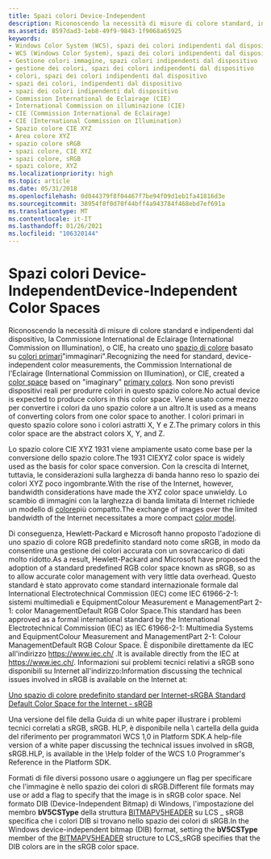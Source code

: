 ```yaml
---
title: Spazi colori Device-Independent
description: Riconoscendo la necessità di misure di colore standard, indipendenti dal dispositivo, la Commissione International de Eclairage (International Commission on Illumination), o CIE, ha creato uno spazio di colore basato su \ 0034; Imagine \ 0034; colori primari.
ms.assetid: 8597dad3-1eb8-49f9-9843-1f9068a65925
keywords:
- Windows Color System (WCS), spazi dei colori indipendenti dal dispositivo
- WCS (Windows Color System), spazi dei colori indipendenti dal dispositivo
- Gestione colori immagine, spazi colori indipendenti dal dispositivo
- gestione dei colori, spazi dei colori indipendenti dal dispositivo
- colori, spazi dei colori indipendenti dal dispositivo
- spazi dei colori, indipendenti dal dispositivo
- spazi dei colori indipendenti dal dispositivo
- Commission International de Eclairage (CIE)
- International Commission on illuminazione (CIE)
- CIE (Commission International de Eclairage)
- CIE (International Commission on Illumination)
- Spazio colore CIE XYZ
- Area colore XYZ
- spazio colore sRGB
- spazi colore, CIE XYZ
- spazi colore, sRGB
- spazi colore, XYZ
ms.localizationpriority: high
ms.topic: article
ms.date: 05/31/2018
ms.openlocfilehash: 0d044379f8f04467f7be94f09d1eb1fa41816d3e
ms.sourcegitcommit: 38954f8f0d70f44bff4a943784f468ebd7ef691a
ms.translationtype: MT
ms.contentlocale: it-IT
ms.lasthandoff: 01/26/2021
ms.locfileid: "106320144"
---
```

# <a name="device-independent-color-spaces"></a><span data-ttu-id="9415c-120">Spazi colori Device-Independent</span><span class="sxs-lookup"><span data-stu-id="9415c-120">Device-Independent Color Spaces</span></span>

<span data-ttu-id="9415c-121">Riconoscendo la necessità di misure di colore standard e indipendenti dal dispositivo, la Commissione International de Eclairage (International Commission on Illumination), o CIE, ha creato uno [spazio di colore](c.md) basato su [colori primari](p.md)"immaginari".</span><span class="sxs-lookup"><span data-stu-id="9415c-121">Recognizing the need for standard, device-independent color measurements, the Commission International de l'Eclairage (International Commission on Illumination), or CIE, created a [color space](c.md) based on "imaginary" [primary colors](p.md).</span></span> <span data-ttu-id="9415c-122">Non sono previsti dispositivi reali per produrre colori in questo spazio colore.</span><span class="sxs-lookup"><span data-stu-id="9415c-122">No actual device is expected to produce colors in this color space.</span></span> <span data-ttu-id="9415c-123">Viene usato come mezzo per convertire i colori da uno spazio colore a un altro.</span><span class="sxs-lookup"><span data-stu-id="9415c-123">It is used as a means of converting colors from one color space to another.</span></span> <span data-ttu-id="9415c-124">I colori primari in questo spazio colore sono i colori astratti X, Y e Z.</span><span class="sxs-lookup"><span data-stu-id="9415c-124">The primary colors in this color space are the abstract colors X, Y, and Z.</span></span>

<span data-ttu-id="9415c-125">Lo spazio colore CIE XYZ 1931 viene ampiamente usato come base per la conversione dello spazio colore.</span><span class="sxs-lookup"><span data-stu-id="9415c-125">The 1931 CIEXYZ color space is widely used as the basis for color space conversion.</span></span> <span data-ttu-id="9415c-126">Con la crescita di Internet, tuttavia, le considerazioni sulla larghezza di banda hanno reso lo spazio dei colori XYZ poco ingombrante.</span><span class="sxs-lookup"><span data-stu-id="9415c-126">With the rise of the Internet, however, bandwidth considerations have made the XYZ color space unwieldy.</span></span> <span data-ttu-id="9415c-127">Lo scambio di immagini con la larghezza di banda limitata di Internet richiede un modello di [colore](c.md)più compatto.</span><span class="sxs-lookup"><span data-stu-id="9415c-127">The exchange of images over the limited bandwidth of the Internet necessitates a more compact [color model](c.md).</span></span>

<span data-ttu-id="9415c-128">Di conseguenza, Hewlett-Packard e Microsoft hanno proposto l'adozione di uno spazio di colore RGB predefinito standard noto come sRGB, in modo da consentire una gestione dei colori accurata con un sovraccarico di dati molto ridotto.</span><span class="sxs-lookup"><span data-stu-id="9415c-128">As a result, Hewlett-Packard and Microsoft have proposed the adoption of a standard predefined RGB color space known as sRGB, so as to allow accurate color management with very little data overhead.</span></span> <span data-ttu-id="9415c-129">Questo standard è stato approvato come standard internazionale formale dal International Electrotechnical Commission (IEC) come IEC 61966-2-1: sistemi multimediali e EquipmentColour Measurement e ManagementPart 2-1: color ManagementDefault RGB Color Space.</span><span class="sxs-lookup"><span data-stu-id="9415c-129">This standard has been approved as a formal international standard by the International Electrotechnical Commission (IEC) as IEC 61966-2-1: Multimedia Systems and EquipmentColour Measurement and ManagementPart 2-1: Colour ManagementDefault RGB Colour Space.</span></span> <span data-ttu-id="9415c-130">È disponibile direttamente da IEC all'indirizzo <https://www.iec.ch/> .</span><span class="sxs-lookup"><span data-stu-id="9415c-130">It is available directly from the IEC at <https://www.iec.ch/>.</span></span> <span data-ttu-id="9415c-131">Informazioni sui problemi tecnici relativi a sRGB sono disponibili su Internet all'indirizzo:</span><span class="sxs-lookup"><span data-stu-id="9415c-131">Information discussing the technical issues involved in sRGB is available on the Internet at:</span></span>

[<span data-ttu-id="9415c-132">Uno spazio di colore predefinito standard per Internet-sRGB</span><span class="sxs-lookup"><span data-stu-id="9415c-132">A Standard Default Color Space for the Internet - sRGB</span></span>](https://www.w3.org/Graphics/Color/sRGB.html)

<span data-ttu-id="9415c-133">Una versione del file della Guida di un white paper illustrare i problemi tecnici correlati a sRGB, sRGB. HLP, è disponibile nella \\ cartella della guida del riferimento per programmatori WCS 1,0 in Platform SDK.</span><span class="sxs-lookup"><span data-stu-id="9415c-133">A help-file version of a white paper discussing the technical issues involved in sRGB, sRGB.HLP, is available in the \\Help folder of the WCS 1.0 Programmer's Reference in the Platform SDK.</span></span>

<span data-ttu-id="9415c-134">Formati di file diversi possono usare o aggiungere un flag per specificare che l'immagine è nello spazio dei colori di sRGB.</span><span class="sxs-lookup"><span data-stu-id="9415c-134">Different file formats may use or add a flag to specify that the image is in sRGB color space.</span></span> <span data-ttu-id="9415c-135">Nel formato DIB (Device-Independent Bitmap) di Windows, l'impostazione del membro **bV5CSType** della struttura [BITMAPV5HEADER](using-structures-in-wcs-1-0.md) su LCS \_ sRGB specifica che i colori DIB si trovano nello spazio dei colori di sRGB.</span><span class="sxs-lookup"><span data-stu-id="9415c-135">In the Windows device-independent bitmap (DIB) format, setting the **bV5CSType** member of the [BITMAPV5HEADER](using-structures-in-wcs-1-0.md) structure to LCS\_sRGB specifies that the DIB colors are in the sRGB color space.</span></span>

 

 




